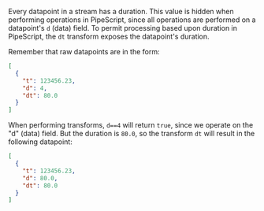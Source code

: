Every datapoint in a stream has a duration. This value is hidden when performing operations in PipeScript, since all operations are performed on a datapoint's `d` (data) field. To permit processing based upon duration in PipeScript, the `dt` transform exposes the datapoint's duration.

Remember that raw datapoints are in the form:

```json
[
  {
    "t": 123456.23,
    "d": 4,
    "dt": 80.0
  }
]
```

When performing transforms, `d==4` will return `true`, since we operate on the "d" (data) field. But the duration is `80.0`, so the transform `dt` will result in the following datapoint:

```json
[
  {
    "t": 123456.23,
    "d": 80.0,
    "dt": 80.0
  }
]
```
